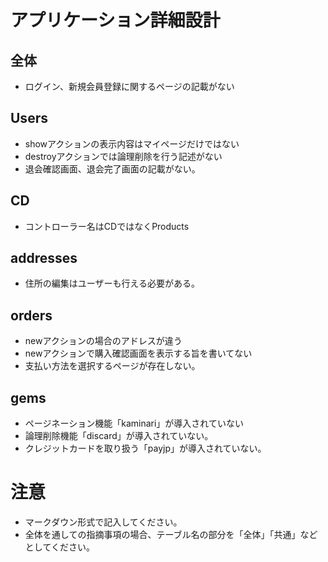 # アプリケーション詳細設計
## 全体
- ログイン、新規会員登録に関するページの記載がない

## Users
- showアクションの表示内容はマイページだけではない
- destroyアクションでは論理削除を行う記述がない
- 退会確認画面、退会完了画面の記載がない。

## CD
- コントローラー名はCDではなくProducts

## addresses
- 住所の編集はユーザーも行える必要がある。

## orders
- newアクションの場合のアドレスが違う
- newアクションで購入確認画面を表示する旨を書いてない
- 支払い方法を選択するページが存在しない。
## gems
- ページネーション機能「kaminari」が導入されていない
- 論理削除機能「discard」が導入されていない。
- クレジットカードを取り扱う「payjp」が導入されていない。

# 注意
* マークダウン形式で記入してください。
* 全体を通しての指摘事項の場合、テーブル名の部分を「全体」「共通」などとしてください。
